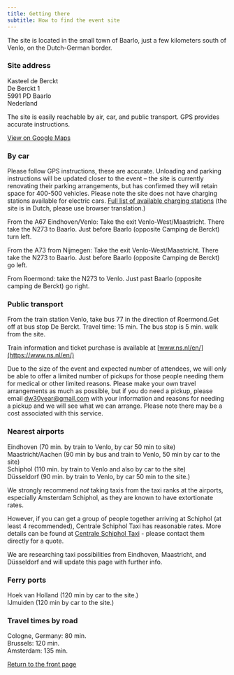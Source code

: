 ```yaml
---
title: Getting there
subtitle: How to find the event site
---
```


The site is located in the small town of Baarlo, just a few kilometers south of Venlo, on the Dutch-German border.

### Site address

Kasteel de Berckt  
De Berckt 1  
5991 PD Baarlo  
Nederland

The site is easily reachable by air, car, and public transport.  GPS provides accurate instructions.

<a href="https://goo.gl/maps/nZDafVNkrWTXniKk7" class="btn btn-primary">View on Google Maps</a>

### By car

Please follow GPS instructions, these are accurate.  Unloading and parking instructions will be updated closer to the event – the site is currently renovating their parking arrangements, but has confirmed they will retain space for 400-500 vehicles.  Please note the site does not have charging stations available for electric cars. [Full list of available charging stations](https://www.anwb.nl/verkeer/routeplanner-elektrische-auto?displayType=instructions) (the site is in Dutch, please use browser translation.)

From the A67 Eindhoven/Venlo: Take the exit Venlo-West/Maastricht. There take the N273 to Baarlo. Just before Baarlo (opposite Camping de Berckt) turn left.

From the A73  from Nijmegen:  Take the exit Venlo-West/Maastricht. There take the N273 to Baarlo. Just before Baarlo (opposite Camping de Berckt) go left. 

From Roermond: take the N273 to Venlo. Just past Baarlo (opposite camping de Berckt) go right.

### Public transport

From the train station Venlo, take bus 77 in the direction of Roermond.Get off at bus stop De Berckt.  Travel time: 15 min. The bus stop is 5 min. walk from the site.

Train information and ticket purchase is available at [www.ns.nl/en/](https://www.ns.nl/en/)

Due to the size of the event and expected number of attendees, we will only be able to offer
a limited number of pickups for those people needing them for medical or other limited reasons.
Please make your own travel arrangements as much as possible, but if you do need a pickup, please
email [dw30year@gmail.com](mailto:dw30year@gmail.com) with your information and reasons for
needing a pickup and we will see what we can arrange.  Please note there may be a cost associated
with this service.

### Nearest airports

Eindhoven (70 min. by train to Venlo, by car 50 min to site)  
Maastricht/Aachen (90 min by bus and train to Venlo, 50 min by car to the site)  
Schiphol (110 min. by train to Venlo and also by car to the site)  
Düsseldorf (90 min. by train to Venlo, by car 50 min to the site.)

We strongly recommend *not* taking taxis from the taxi ranks at the airports, especially Amsterdam Schiphol, as they are known to have extortionate rates.

However, if you can get a group of people together arriving at Schiphol (at least 4 recommended), Centrale Schiphol Taxi has reasonable rates.  More details can be found at [Centrale Schiphol Taxi](https://www.centraleschipholtaxi.nl/en/prices-schiphol/) - please contact them directly for a quote.

We are researching taxi possibilities from Eindhoven, Maastricht, and Düsseldorf and will update this page with further info.

### Ferry ports

Hoek van Holland (120 min by car to the site.)  
IJmuiden (120 min by car to the site.)

### Travel times by road

Cologne, Germany: 80 min.  
Brussels: 120 min.  
Amsterdam: 135 min.

<div class="text-center">
  <a href="/" class="btn btn-primary">Return to the front page</a>
</div>

